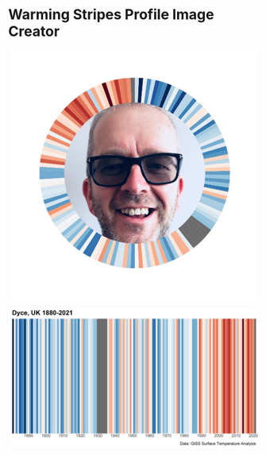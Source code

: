 # Warming Stripes Profile Image Creator

![Profile Image](https://github.com/ChrisWoodsSays/warming-stripes/blob/main/output/Business%20Analyst%20(Data).jpg?raw=true)

![Warming Stripes for Dyce, UK](https://github.com/ChrisWoodsSays/warming-stripes/blob/main/output/UK%20Warming%20Stripes.jpg?raw=true)
